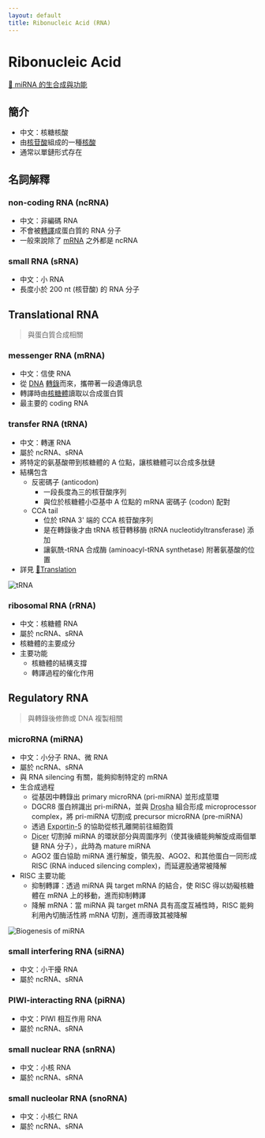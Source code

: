 ```yaml
---
layout: default
title: Ribonucleic Acid (RNA)
---
```


# Ribonucleic Acid

[🎥 miRNA 的生合成與功能](https://www.youtube.com/watch?v=t5jroSCBBwk)

## 簡介

- 中文：核糖核酸
- 由[核苷酸](nucleotide)組成的一種[核酸](nucleic-acid)
- 通常以單鏈形式存在

## 名詞解釋

### non-coding RNA (ncRNA)

- 中文：非編碼 RNA
- 不會被[轉譯](translation)成蛋白質的 RNA 分子
- 一般來說除了 [mRNA](#messenger-RNA) 之外都是 ncRNA

### small RNA (sRNA)

- 中文：小 RNA
- 長度小於 200 nt (核苷酸) 的 RNA 分子

## Translational RNA

> 與蛋白質合成相關

### <span id="messenger-RNA">messenger RNA (mRNA)</span>

- 中文：信使 RNA
- 從 [DNA](deoxyribonucleic-acid) [轉錄](transcription)而來，攜帶著一段遺傳訊息
- 轉譯時由[核糖體](ribosome)讀取以合成蛋白質
- 最主要的 coding RNA

### <span id="transfer-RNA">transfer RNA (tRNA)</span>

- 中文：轉運 RNA
- 屬於 ncRNA、sRNA
- 將特定的氨基酸帶到核糖體的 A 位點，讓核糖體可以合成多肽鏈
- 結構包含
    - 反密碼子 (anticodon)
        - 一段長度為三的核苷酸序列
        - 與位於核糖體小亞基中 A 位點的 mRNA 密碼子 (codon) 配對
    - CCA tail
        - 位於 tRNA 3' 端的 CCA 核苷酸序列
        - 是在轉錄後才由 tRNA 核苷轉移酶 (tRNA nucleotidyltransferase) 添加
        - 讓氨酰-tRNA 合成酶 (aminoacyl-tRNA synthetase) 附著氨基酸的位置
- 詳見 [🔗Translation](translation)

<img src="https://upload.wikimedia.org/wikipedia/commons/thumb/b/ba/TRNA-Phe_yeast_1ehz.png/800px-TRNA-Phe_yeast_1ehz.png" alt="tRNA"
     data-zoom="0.35" data-caption="黑色部分為反密碼子，而黃色部分為 CCA tail" />

### <span id="ribosomal-RNA">ribosomal RNA (rRNA)</span>

- 中文：核糖體 RNA
- 屬於 ncRNA、sRNA
- 核糖體的主要成分
- 主要功能
    - 核糖體的結構支撐
    - 轉譯過程的催化作用

## Regulatory RNA

> 與轉錄後修飾或 DNA 複製相關

### microRNA (miRNA)

- 中文：小分子 RNA、微 RNA
- 屬於 ncRNA、sRNA
- 與 RNA silencing 有關，能夠抑制特定的 mRNA
- 生合成過程
    - 從基因中轉錄出 primary microRNA (pri-miRNA) 並形成莖環
    - DGCR8 蛋白辨識出 pri-miRNA，並與 <abbr title="一種 RNA 酶 Ⅲ (Ribonuclease III)">Drosha</abbr> 組合形成 microprocessor complex，將 pri-miRNA 切割成 precursor microRNA (pre-miRNA)
    - 透過 <abbr title="一種核轉運蛋白 (karyopherins)，負責細胞質與細胞核之間的運輸">Exportin-5</abbr> 的協助從核孔離開前往細胞質
    - <abbr title="一種 RNA 酶 Ⅲ (Ribonuclease III)">Dicer</abbr> 切割掉 miRNA 的環狀部分與周圍序列（使其後續能夠解旋成兩個單鏈 RNA 分子），此時為 mature miRNA
    - AGO2 蛋白協助 miRNA 進行解旋，領先股、AGO2、和其他蛋白一同形成 RISC (RNA induced silencing complex)，而延遲股通常被降解
- RISC 主要功能
    - 抑制轉譯：透過 miRNA 與 target mRNA 的結合，使 RISC 得以妨礙核糖體在 mRNA 上的移動，進而抑制轉譯
    - 降解 mRNA：當 miRNA 與 target mRNA 具有高度互補性時，RISC 能夠利用內切酶活性將 mRNA 切割，進而導致其被降解

<img src="https://www.researchgate.net/publication/357458980/figure/fig1/AS:1117439114915840@1643429654848/Biogenesis-of-miRNAs-A-A-miRNA-is-transcribed-into-pri-miRNA-by-Pol-II-B.ppm" alt="Biogenesis of miRNA" data-zoom="0.6" />

### small interfering RNA (siRNA)

- 中文：小干擾 RNA
- 屬於 ncRNA、sRNA

### PIWI-interacting RNA (piRNA)

- 中文：PIWI 相互作用 RNA
- 屬於 ncRNA、sRNA

### small nuclear RNA (snRNA)

- 中文：小核 RNA
- 屬於 ncRNA、sRNA

### small nucleolar RNA (snoRNA)

- 中文：小核仁 RNA
- 屬於 ncRNA、sRNA
